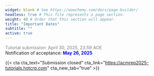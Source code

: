 ```yaml
---
widget: blank # See https://wowchemy.com/docs/page-builder/
headless: true # This file represents a page section.
weight: 40 # Order that this section will appear.
title: "Important Dates"
subtitle: ""
active: true
---
```

<span style=color:grey>Tutorial submission: April 30, 2025, 23:59 AOE</span>  
Notification of acceptance: <span style=color:blue;font-weight:bold>May 26, 2025</span>  

{{< cta cta_text="Submission closed" cta_link="https://acmrep2025-tutorials.hotcrp.com" cta_new_tab="true" >}}

